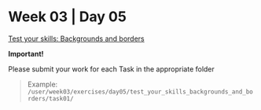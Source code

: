 # Week 03 | Day 05

  [Test your skills: Backgrounds and borders](/curriculum/TBB/week03/exercises/test_your_skills_backgrounds_and_borders/index.md)

  **Important!**

  Please submit your work for each Task in the appropriate folder

  > Example: `/user/week03/exercises/day05/test_your_skills_backgrounds_and_borders/task01/` 